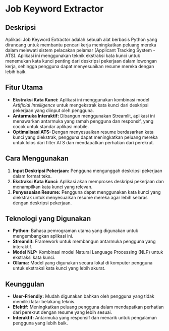 # Job Keyword Extractor

## Deskripsi

Aplikasi Job Keyword Extractor adalah sebuah alat berbasis Python yang dirancang untuk membantu pencari kerja meningkatkan peluang mereka dalam melewati sistem pelacakan pelamar (Applicant Tracking System - ATS). Aplikasi ini menggunakan teknik ekstraksi kata kunci untuk menemukan kata kunci penting dari deskripsi pekerjaan dalam lowongan kerja, sehingga pengguna dapat menyesuaikan resume mereka dengan lebih baik.

## Fitur Utama

- **Ekstraksi Kata Kunci:** Aplikasi ini menggunakan kombinasi model _Artificial Intelligence_ untuk mengekstrak kata kunci dari deskripsi pekerjaan yang diinput oleh pengguna.
- **Antarmuka Interaktif:** Dibangun menggunakan Streamlit, aplikasi ini menawarkan antarmuka yang ramah pengguna dan responsif, yang cocok untuk standar aplikasi mobile.
- **Optimalisasi ATS:** Dengan menyesuaikan resume berdasarkan kata kunci yang diekstrak, pengguna dapat meningkatkan peluang mereka untuk lolos dari filter ATS dan mendapatkan perhatian dari perekrut.

## Cara Menggunakan

1. **Input Deskripsi Pekerjaan:** Pengguna mengunggah deskripsi pekerjaan dalam format teks.
2. **Ekstraksi Kata Kunci:** Aplikasi akan memproses deskripsi pekerjaan dan menampilkan kata kunci yang relevan.
3. **Penyesuaian Resume:** Pengguna dapat menggunakan kata kunci yang diekstrak untuk menyesuaikan resume mereka agar lebih selaras dengan deskripsi pekerjaan.

## Teknologi yang Digunakan

- **Python:** Bahasa pemrograman utama yang digunakan untuk mengembangkan aplikasi ini.
- **Streamlit:** Framework untuk membangun antarmuka pengguna yang interaktif.
- **Model NLP:** Kombinasi model Natural Language Processing (NLP) untuk ekstraksi kata kunci.
- **Ollama:** Model yang digunakan secara lokal di komputer pengguna untuk ekstraksi kata kunci yang lebih akurat.

## Keunggulan

- **User-Friendly:** Mudah digunakan bahkan oleh pengguna yang tidak memiliki latar belakang teknis.
- **Efektif:** Meningkatkan peluang pengguna dalam mendapatkan perhatian dari perekrut dengan resume yang lebih sesuai.
- **Interaktif:** Antarmuka yang responsif dan menarik untuk pengalaman pengguna yang lebih baik.

